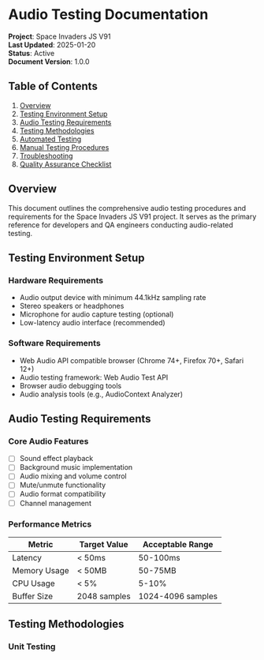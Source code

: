 # Audio Testing Documentation

**Project**: Space Invaders JS V91  
**Last Updated**: 2025-01-20  
**Status**: Active  
**Document Version**: 1.0.0

## Table of Contents

1. [Overview](#overview)
2. [Testing Environment Setup](#testing-environment-setup)
3. [Audio Testing Requirements](#audio-testing-requirements)
4. [Testing Methodologies](#testing-methodologies)
5. [Automated Testing](#automated-testing)
6. [Manual Testing Procedures](#manual-testing-procedures)
7. [Troubleshooting](#troubleshooting)
8. [Quality Assurance Checklist](#quality-assurance-checklist)

## Overview

This document outlines the comprehensive audio testing procedures and requirements for the Space Invaders JS V91 project. It serves as the primary reference for developers and QA engineers conducting audio-related testing.

## Testing Environment Setup

### Hardware Requirements

- Audio output device with minimum 44.1kHz sampling rate
- Stereo speakers or headphones
- Microphone for audio capture testing (optional)
- Low-latency audio interface (recommended)

### Software Requirements

- Web Audio API compatible browser (Chrome 74+, Firefox 70+, Safari 12+)
- Audio testing framework: Web Audio Test API
- Browser audio debugging tools
- Audio analysis tools (e.g., AudioContext Analyzer)

## Audio Testing Requirements

### Core Audio Features

- [ ] Sound effect playback
- [ ] Background music implementation
- [ ] Audio mixing and volume control
- [ ] Mute/unmute functionality
- [ ] Audio format compatibility
- [ ] Channel management

### Performance Metrics

| Metric | Target Value | Acceptable Range |
|--------|--------------|------------------|
| Latency | < 50ms | 50-100ms |
| Memory Usage | < 50MB | 50-75MB |
| CPU Usage | < 5% | 5-10% |
| Buffer Size | 2048 samples | 1024-4096 samples |

## Testing Methodologies

### Unit Testing
